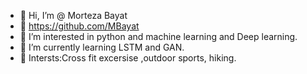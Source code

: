 - 👋 Hi, I’m @ Morteza Bayat
- 👋   https://github.com/MBayat
- 👋 I’m interested in python and machine learning and Deep learning.
- 🌱 I’m currently learning LSTM and GAN.
- 💞️ Intersts:Cross fit excersise ,outdoor sports, hiking.
